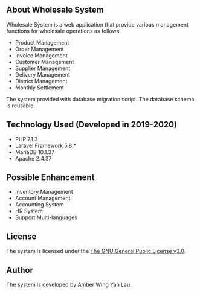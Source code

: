 ## About Wholesale System

Wholesale System is a web application that provide various management functions for wholesale operations as follows:  

- Product Management
- Order Management
- Invoice Management
- Customer Management
- Supplier Management
- Delivery Management
- District Management
- Monthly Settlement 

The system provided with database migration script. The database schema is reusable.

## Technology Used (Developed in 2019-2020)

- PHP 7.1.3
- Laravel Framework 5.8.*
- MariaDB 10.1.37
- Apache 2.4.37

## Possible Enhancement

- Inventory Management
- Account Management
- Accounting System
- HR System
- Support Multi-languages

## License

The system is licensed under the [The GNU General Public License v3.0](https://opensource.org/licenses/GPL-3.0).

## Author

The system is developed by Amber Wing Yan Lau.
